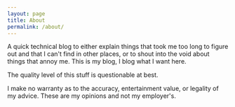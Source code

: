 ```yaml
---
layout: page
title: About
permalink: /about/
---
```


A quick technical blog to either explain things that took me too long to figure 
out and that I can't find in other places, or to shout into the void about 
things that annoy me. This is my blog, I blog what I want here.

The quality level of this stuff is questionable at best. 

I make no warranty as to the accuracy, entertainment value, or legality of my 
advice. These are my opinions and not my employer's.